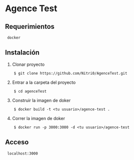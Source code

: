 # Agence Test


## Requerimientos
     docker

## Instalación

1. Clonar proyecto
```
    $ git clone https://github.com/Nitri0/AgenceTest.git
```

2. Entrar a la carpeta del proyecto
```
    $ cd agenceTest
```

3. Construir la imagen de doker
```
    $ docker build -t <tu usuario>/agence-test .
```

4. Correr la imagen de doker
```
    $ docker run -p 3000:3000 -d <tu usuario>/agence-test
```


## Acceso

   ```
    localhost:3000
   ``` 